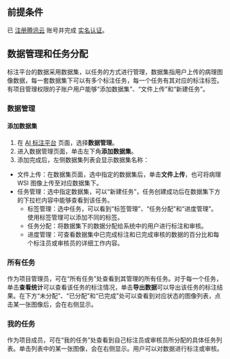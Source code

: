 ## 前提条件
已 [注册腾讯云](https://cloud.tencent.com/document/product/378/17985) 账号并完成 [实名认证](https://cloud.tencent.com/document/product/378/3629)。


## 数据管理和任务分配
标注平台的数据采用数据集，以任务的方式进行管理，数据集指用户上传的病理图像数据，每一套数据集下可以有多个标注任务，每一个任务有其对应的标注标签。有项目管理权限的子账户用户能够“添加数据集”、“文件上传”和“新建任务”。

###  数据管理
#### 添加数据集
1. 在 [AI 标注平台](https://console.cloud.tencent.com/taop/annotation#/dataset?admin=true) 页面，选择**数据管理**。
2. 进入数据管理页面，单击左下角**添加数据集**。
3. 添加完成后，左侧数据集列表会显示数据集名称：
 -  文件上传：在数据集页面，选中指定的数据集后，单击**文件上传**，也可将病理 WSI 图像上传至对应数据集下。
 -  任务管理：选中指定数据集，可以“新建任务”，任务创建成功后在数据集下方的下拉栏内容中能够查看到该任务。
    -  标签管理：选中任务，可以看到“标签管理”、“任务分配”和“进度管理”。使用标签管理可以添加不同的标签。
    - 任务分配：将数据集下的数据分配给系统中的用户进行标注和审核。
    - 进度管理：可查看数据集中已完成标注和已完成审核的数据的百分比和每个标注员或审核员的详细工作内容。


### 所有任务
作为项目管理员，可在“所有任务”处查看到其管理的所有任务。对于每一个任务，单击**查看统计**可以查看该任务的标注情况，单击**导出数据**可以导出该任务的标注结果。在下方“未分配”、“已分配”和“已完成”处可以查看到对应状态的图像列表，点击某一张图像后，会在右侧显示。

### 我的任务
作为项目成员，可在“我的任务”处查看到自己标注员或审核员所分配的具体任务列表。单击列表中的某一张图像，会在右侧显示。用户可以对数据进行标注或审核。

